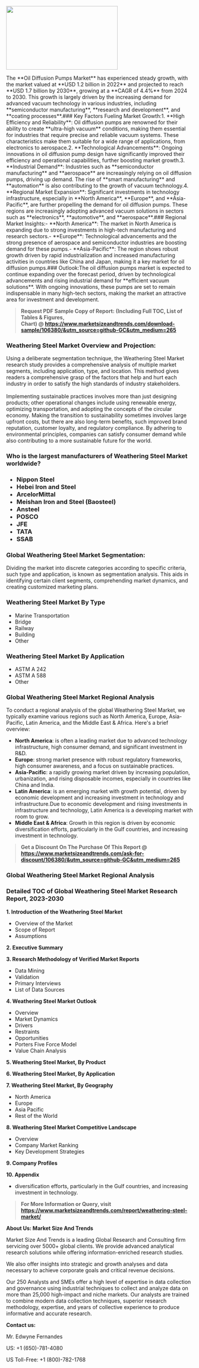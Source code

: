 <p><img class="alignnone size-medium wp-image-20088" src="https://ffe5etoiles.com/wp-content/uploads/2024/12/MST1-300x171.png" alt="" width="300" height="171" /></p>The **Oil Diffusion Pumps Market** has experienced steady growth, with the market valued at **USD 1.2 billion in 2022** and projected to reach **USD 1.7 billion by 2030**, growing at a **CAGR of 4.4%** from 2024 to 2030. This growth is largely driven by the increasing demand for advanced vacuum technology in various industries, including **semiconductor manufacturing**, **research and development**, and **coating processes**.### Key Factors Fueling Market Growth:1. **High Efficiency and Reliability**: Oil diffusion pumps are renowned for their ability to create **ultra-high vacuum** conditions, making them essential for industries that require precise and reliable vacuum systems. These characteristics make them suitable for a wide range of applications, from electronics to aerospace.2. **Technological Advancements**: Ongoing innovations in oil diffusion pump design have significantly improved their efficiency and operational capabilities, further boosting market growth.3. **Industrial Demand**: Industries such as **semiconductor manufacturing** and **aerospace** are increasingly relying on oil diffusion pumps, driving up demand. The rise of **smart manufacturing** and **automation** is also contributing to the growth of vacuum technology.4. **Regional Market Expansion**: Significant investments in technology infrastructure, especially in **North America**, **Europe**, and **Asia-Pacific**, are further propelling the demand for oil diffusion pumps. These regions are increasingly adopting advanced vacuum solutions in sectors such as **electronics**, **automotive**, and **aerospace**.### Regional Market Insights:- **North America**: The market in North America is expanding due to strong investments in high-tech manufacturing and research sectors.- **Europe**: Technological advancements and the strong presence of aerospace and semiconductor industries are boosting demand for these pumps.- **Asia-Pacific**: The region shows robust growth driven by rapid industrialization and increased manufacturing activities in countries like China and Japan, making it a key market for oil diffusion pumps.### Outlook:The oil diffusion pumps market is expected to continue expanding over the forecast period, driven by technological advancements and rising industrial demand for **efficient vacuum solutions**. With ongoing innovations, these pumps are set to remain indispensable in many high-tech sectors, making the market an attractive area for investment and development.</p><blockquote id="" class=""><strong>Request PDF Sample Copy of Report: (Including Full TOC, List of Tables &amp; Figures, Chart)&nbsp;@&nbsp;<strong><a href="https://www.marketsizeandtrends.com/download-sample/106380/&utm_source=github-GC&utm_medium=265" target="_blank">https://www.marketsizeandtrends.com/download-sample/106380/&utm_source=github-GC&utm_medium=265</a></strong></strong></blockquote><h3 id="" class="">Weathering Steel Market&nbsp;Overview and Projection:</h3><p id="" class="">Using a deliberate segmentation technique, the Weathering Steel Market research study provides a comprehensive analysis of multiple market segments, including application, type, and location. This method gives readers a comprehensive grasp of the factors that help and hurt each industry in order to satisfy the high standards of industry stakeholders. <br /> <br />Implementing sustainable practices involves more than just designing products; other operational changes include using renewable energy, optimizing transportation, and adopting the concepts of the circular economy. Making the transition to sustainability sometimes involves large upfront costs, but there are also long-term benefits, such improved brand reputation, customer loyalty, and regulatory compliance. By adhering to environmental principles, companies can satisfy consumer demand while also contributing to a more sustainable future for the world.</p><h3 id="" class="">Who is the largest manufacturers of&nbsp;Weathering Steel Market worldwide?</h3><h3 class=""><p><ul><li>Nippon Steel </li><li> Hebei Iron and Steel </li><li> ArcelorMittal </li><li> Meishan Iron and Steel (Baosteel) </li><li> Ansteel </li><li> POSCO </li><li> JFE </li><li> TATA </li><li> SSAB</li></ul></p></h3><h3 id="" class="">Global&nbsp;Weathering Steel Market Segmentation:</h3><p id="" class="">Dividing the market into discrete categories according to specific criteria, such type and application, is known as segmentation analysis. This aids in identifying certain client segments, comprehending market dynamics, and creating customized marketing plans.</p><h3 id="" class="">Weathering Steel Market&nbsp;By Type</h3><p><p><ul><li>Marine Transportation </li><li> Bridge </li><li> Railway </li><li> Building </li><li> Other</p></li></ul></p></p><h3 id="" class="">Weathering Steel Market&nbsp;By Application</h3><p class=""><p><ul><li>ASTM A 242 </li><li> ASTM A 588 </li><li> Other</li></ul></p></p><h3 id="" class="">Global Weathering Steel Market Regional Analysis</h3><p id="" class="">To conduct a regional analysis of the global Weathering Steel Market, we typically examine various regions such as North America, Europe, Asia-Pacific, Latin America, and the Middle East &amp; Africa. Here's a brief overview:</p><ul><li><strong>North America</strong>: is often a leading market due to advanced technology infrastructure, high consumer demand, and significant investment in R&amp;D.</li><li><strong>Europe</strong>: strong market presence with robust regulatory frameworks, high consumer awareness, and a focus on sustainable practices.</li><li><strong>Asia-Pacific</strong>: a rapidly growing market driven by increasing population, urbanization, and rising disposable incomes, especially in countries like China and India.</li><li><strong>Latin America</strong>: is an emerging market with growth potential, driven by economic development and increasing investment in technology and infrastructure.Due to economic development and rising investments in infrastructure and technology, Latin America is a developing market with room to grow.</li><li><strong>Middle East &amp; Africa</strong>: Growth in this region is driven by economic diversification efforts, particularly in the Gulf countries, and increasing investment in technology.</li></ul><blockquote id="" class=""><strong>Get a Discount On The Purchase Of This Report @ <strong><a href="https://www.marketsizeandtrends.com/ask-for-discount/106380/&utm_source=github-GC&utm_medium=265" target="_blank">https://www.marketsizeandtrends.com/ask-for-discount/106380/&utm_source=github-GC&utm_medium=265</a></strong></strong></blockquote><h3 id="" class="">Global Weathering Steel Market Regional Analysis</h3><h3 id="" class="">Detailed TOC of Global Weathering Steel Market Research Report, 2023-2030</h3><p id="" class=""><strong>1. Introduction of the Weathering Steel Market</strong></p><ul><li>Overview of the Market</li><li>Scope of Report</li><li>Assumptions</li></ul><p id="" class=""><strong>2. Executive Summary</strong></p><p id="" class=""><strong>3. Research Methodology of Verified Market Reports</strong></p><ul><li>Data Mining</li><li>Validation</li><li>Primary Interviews</li><li>List of Data Sources</li></ul><p id="" class=""><strong>4. Weathering Steel Market Outlook</strong></p><ul><li>Overview</li><li>Market Dynamics</li><li>Drivers</li><li>Restraints</li><li>Opportunities</li><li>Porters Five Force Model</li><li>Value Chain Analysis</li></ul><p id="" class=""><strong>5. Weathering Steel Market, By Product</strong></p><p id="" class=""><strong>6. Weathering Steel Market, By Application</strong></p><p id="" class=""><strong>7. Weathering Steel Market, By Geography</strong></p><ul><li>North America</li><li>Europe</li><li>Asia Pacific</li><li>Rest of the World</li></ul><p id="" class=""><strong>8. Weathering Steel Market Competitive Landscape</strong></p><ul><li>Overview</li><li>Company Market Ranking</li><li>Key Development Strategies</li></ul><p id="" class=""><strong>9. Company Profiles</strong></p><p id="" class=""><strong>10. Appendix</strong></p><ul><li>diversification efforts, particularly in the Gulf countries, and increasing investment in technology.</li></ul><blockquote id="" class=""><strong>For More Information or Query, visit <strong><strong><a href="https://www.marketsizeandtrends.com/report/weathering-steel-market/" target="_blank">https://www.marketsizeandtrends.com/report/weathering-steel-market/</a></strong></strong></strong></blockquote><p id="" class=""><strong>About Us: Market Size And Trends</strong></p><p id="" class="">Market Size And Trends is a leading Global Research and Consulting firm servicing over 5000+ global clients. We provide advanced analytical research solutions while offering information-enriched research studies.</p><p id="" class="">We also offer insights into strategic and growth analyses and data necessary to achieve corporate goals and critical revenue decisions.</p><p id="" class="">Our 250 Analysts and SMEs offer a high level of expertise in data collection and governance using industrial techniques to collect and analyze data on more than 25,000 high-impact and niche markets. Our analysts are trained to combine modern data collection techniques, superior research methodology, expertise, and years of collective experience to produce informative and accurate research.</p><p id="" class=""><strong>Contact us:</strong></p><p id="" class="">Mr. Edwyne Fernandes</p><p id="" class="">US: +1 (650)-781-4080</p><p id="" class="">US Toll-Free: +1 (800)-782-1768</p>
